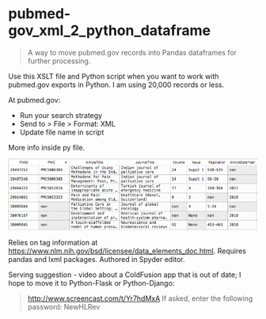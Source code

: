 # pubmed-gov_xml_2_python_dataframe

> A way to move pubmed.gov records into Pandas dataframes for further processing.

Use this XSLT file and Python script when you want to work with pubmed.gov exports in Python. I am using 20,000 records or less.

At pubmed.gov: 

- Run your search strategy
- Send to > File > Format: XML
- Update file name in script

More info inside py file.

![screensot](pm_dataframe.png)

Relies on tag information at https://www.nlm.nih.gov/bsd/licensee/data_elements_doc.html. Requires pandas and lxml packages. Authored in Spyder editor.

Serving suggestion - video about a ColdFusion app that is out of date; I hope to move it to Python-Flask or Python-Django:

> http://www.screencast.com/t/Yr7hdMxA 
> If asked, enter the following password: NewHLRev
